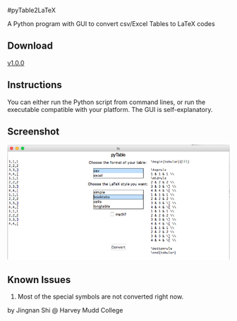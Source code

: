 #pyTable2LaTeX

A Python program with GUI to convert csv/Excel Tables to LaTeX codes

## Download
[v1.0.0](https://github.com/jingnanshi/pyTable2LaTeX/releases/tag/v1.0.0)

## Instructions
You can either run the Python script from command lines, or run the executable compatible with your platform. The GUI is self-explanatory.

## Screenshot
![csv to booktabs](screenshots/csv_to_booktabs.png)

## Known Issues
1. Most of the special symbols are not converted right now.


by Jingnan Shi @ Harvey Mudd College
